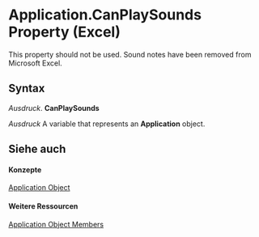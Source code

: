 
# Application.CanPlaySounds Property (Excel)

This property should not be used. Sound notes have been removed from Microsoft Excel.


## Syntax

 _Ausdruck_. **CanPlaySounds**

 _Ausdruck_ A variable that represents an **Application** object.


## Siehe auch


#### Konzepte


[Application Object](19b73597-5cf9-4f56-8227-b5211f657f6f.md)
#### Weitere Ressourcen


[Application Object Members](http://msdn.microsoft.com/library/4cb9ca42-8d07-cc9c-2d80-4eb9a5921e1e%28Office.15%29.aspx)